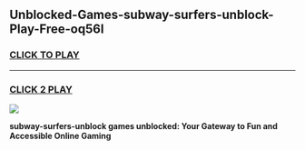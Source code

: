 
## Unblocked-Games-subway-surfers-unblock-Play-Free-oq56l
<h3>
<a href="https://premium76.site?title=subway-surfers-unblock&ref=19M">CLICK TO PLAY</a></h3>
<hr>

<h3>
<a href="https://premium76.site?title=subway-surfers-unblock&ref=19M">CLICK 2 PLAY</a>
  
</h3>

<a href="https://premium76.site?title=subway-surfers-unblock&ref=19M"><img src="https://clearcache.store/games.png"></a>


**subway-surfers-unblock games unblocked: Your Gateway to Fun and Accessible Online Gaming**
